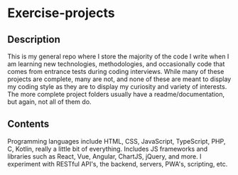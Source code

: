 # Exercise-projects

## Description

This is my general repo where I store the majority of the code I write when I am learning new technologies, methodologies, and occasionally code that comes from entrance tests during coding interviews. While many of these projects are complete, many are not, and none of these are meant to display my coding style as they are to display my curiosity and variety of interests. The more complete project folders usually have a readme/documentation, but again, not all of them do.

## Contents

Programming languages include HTML, CSS, JavaScript, TypeScript, PHP, C, Kotlin, really a little bit of everything. Includes JS frameworks and libraries such as React, Vue, Angular, ChartJS, jQuery, and more. I experiment with RESTful API's, the backend, servers, PWA's, scripting, etc.
